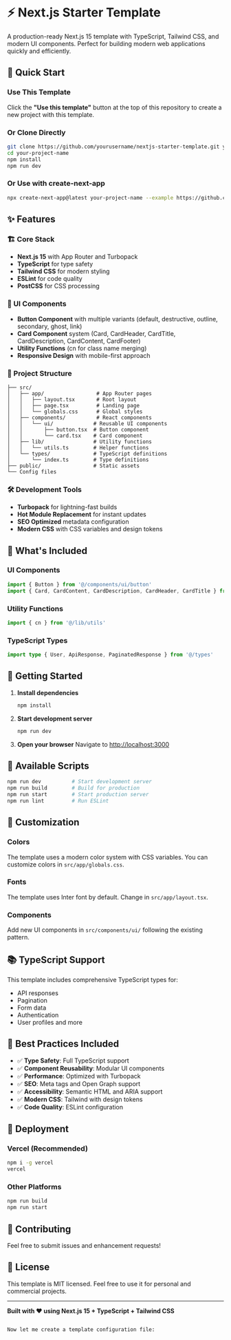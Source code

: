 # ⚡ Next.js Starter Template

A production-ready Next.js 15 template with TypeScript, Tailwind CSS, and modern UI components. Perfect for building modern web applications quickly and efficiently.

## 🚀 Quick Start

### Use This Template

Click the **"Use this template"** button at the top of this repository to create a new project with this template.

### Or Clone Directly

```bash
git clone https://github.com/yourusername/nextjs-starter-template.git your-project-name
cd your-project-name
npm install
npm run dev
```

### Or Use with create-next-app

```bash
npx create-next-app@latest your-project-name --example https://github.com/yourusername/nextjs-starter-template
```

## ✨ Features

### 🏗️ Core Stack
- **Next.js 15** with App Router and Turbopack
- **TypeScript** for type safety
- **Tailwind CSS** for modern styling
- **ESLint** for code quality
- **PostCSS** for CSS processing

### 🎨 UI Components
- **Button Component** with multiple variants (default, destructive, outline, secondary, ghost, link)
- **Card Component** system (Card, CardHeader, CardTitle, CardDescription, CardContent, CardFooter)
- **Utility Functions** (cn for class name merging)
- **Responsive Design** with mobile-first approach

### 📁 Project Structure
```
├── src/
│   ├── app/                 # App Router pages
│   │   ├── layout.tsx       # Root layout
│   │   ├── page.tsx         # Landing page
│   │   └── globals.css      # Global styles
│   ├── components/          # React components
│   │   └── ui/             # Reusable UI components
│   │       ├── button.tsx  # Button component
│   │       └── card.tsx    # Card component
│   ├── lib/                # Utility functions
│   │   └── utils.ts        # Helper functions
│   └── types/              # TypeScript definitions
│       └── index.ts        # Type definitions
├── public/                 # Static assets
└── Config files
```

### 🛠 Development Tools
- **Turbopack** for lightning-fast builds
- **Hot Module Replacement** for instant updates
- **SEO Optimized** metadata configuration
- **Modern CSS** with CSS variables and design tokens

## 🎯 What's Included

### UI Components
```typescript
import { Button } from '@/components/ui/button'
import { Card, CardContent, CardDescription, CardHeader, CardTitle } from '@/components/ui/card'
```

### Utility Functions
```typescript
import { cn } from '@/lib/utils'
```

### TypeScript Types
```typescript
import type { User, ApiResponse, PaginatedResponse } from '@/types'
```

## 🚀 Getting Started

1. **Install dependencies**
   ```bash
   npm install
   ```

2. **Start development server**
   ```bash
   npm run dev
   ```

3. **Open your browser**
   Navigate to [http://localhost:3000](http://localhost:3000)

## 📜 Available Scripts

```bash
npm run dev          # Start development server
npm run build        # Build for production
npm run start        # Start production server
npm run lint         # Run ESLint
```

## 🎨 Customization

### Colors
The template uses a modern color system with CSS variables. You can customize colors in `src/app/globals.css`.

### Fonts
The template uses Inter font by default. Change in `src/app/layout.tsx`.

### Components
Add new UI components in `src/components/ui/` following the existing pattern.

## 📚 TypeScript Support

This template includes comprehensive TypeScript types for:
- API responses
- Pagination
- Form data
- Authentication
- User profiles and more

## 🌟 Best Practices Included

- ✅ **Type Safety**: Full TypeScript support
- ✅ **Component Reusability**: Modular UI components
- ✅ **Performance**: Optimized with Turbopack
- ✅ **SEO**: Meta tags and Open Graph support
- ✅ **Accessibility**: Semantic HTML and ARIA support
- ✅ **Modern CSS**: Tailwind with design tokens
- ✅ **Code Quality**: ESLint configuration

## 🚀 Deployment

### Vercel (Recommended)
```bash
npm i -g vercel
vercel
```

### Other Platforms
```bash
npm run build
npm run start
```

## 🤝 Contributing

Feel free to submit issues and enhancement requests!

## 📄 License

This template is MIT licensed. Feel free to use it for personal and commercial projects.

---

**Built with ❤️ using Next.js 15 + TypeScript + Tailwind CSS**
```

Now let me create a template configuration file:

